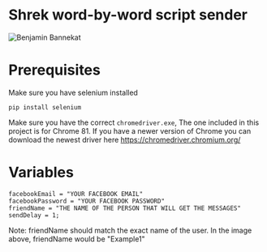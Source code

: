 # Shrek word-by-word script sender
![Benjamin Bannekat](https://i.imgur.com/7HVvmhC.jpg)
# Prerequisites
Make sure you have selenium installed

``pip install selenium``

Make sure you have the correct ``chromedriver.exe``, The one included in this project is for Chrome 81. If you have a
newer version of Chrome you can download the newest driver here https://chromedriver.chromium.org/

# Variables

```
facebookEmail = "YOUR FACEBOOK EMAIL"
facebookPassword = "YOUR FACEBOOK PASSWORD"
friendName = "THE NAME OF THE PERSON THAT WILL GET THE MESSAGES"
sendDelay = 1;
```
Note: friendName should match the exact name of the user. In the image above, friendName would be "Example1"
